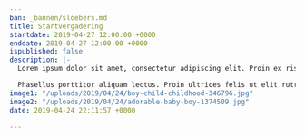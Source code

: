 ```yaml
---
ban: _bannen/sloebers.md
title: Startvergadering
startdate: 2019-04-27 12:00:00 +0000
enddate: 2019-04-27 12:00:00 +0000
ispublished: false
description: |-
  Lorem ipsum dolor sit amet, consectetur adipiscing elit. Proin ex risus, sodales sed est vitae, pretium tempus nibh. Proin ac arcu malesuada, tincidunt nunc eget, tempor libero. Donec laoreet sollicitudin est a auctor. Proin venenatis est tellus, at suscipit nulla aliquet quis. Pellentesque porta neque nec arcu tincidunt pretium. Fusce eu volutpat massa. Curabitur ut lorem rhoncus, auctor risus id, sagittis augue. Phasellus vel sapien eget arcu tristique consequat vitae a ipsum.

  Phasellus porttitor aliquam lectus. Proin ultrices felis ut elit rutrum, fermentum congue urna euismod. Sed urna neque, dapibus eget dolor non, mattis malesuada sapien. Nam commodo odio id sapien molestie, vitae maximus tellus tincidunt. Integer vel lectus turpis. Etiam luctus placerat mi, at dignissim lectus luctus commodo. Nunc porttitor, diam non aliquet tristique, est mauris imperdiet sem, vitae semper libero diam nec nisi. Integer vitae pharetra felis. Phasellus in metus vitae urna malesuada faucibus. Etiam eu dui ex. Fusce at rhoncus tortor, in mollis nisl.
image1: "/uploads/2019/04/24/boy-child-childhood-346796.jpg"
image2: "/uploads/2019/04/24/adorable-baby-boy-1374509.jpg"
date: 2019-04-24 22:11:57 +0000

---
```

